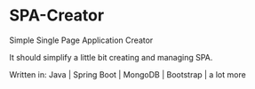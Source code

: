 # SPA-Creator
Simple Single Page Application Creator

It should simplify a little bit creating and managing SPA.

Written in:
Java | Spring Boot | MongoDB | Bootstrap | a lot more